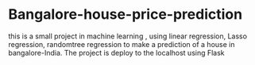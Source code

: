 # Bangalore-house-price-prediction
this is a small project in machine learning , using linear regression, Lasso regression, randomtree regression to make a prediction of a house in bangalore-India. The project is deploy to the localhost using Flask
